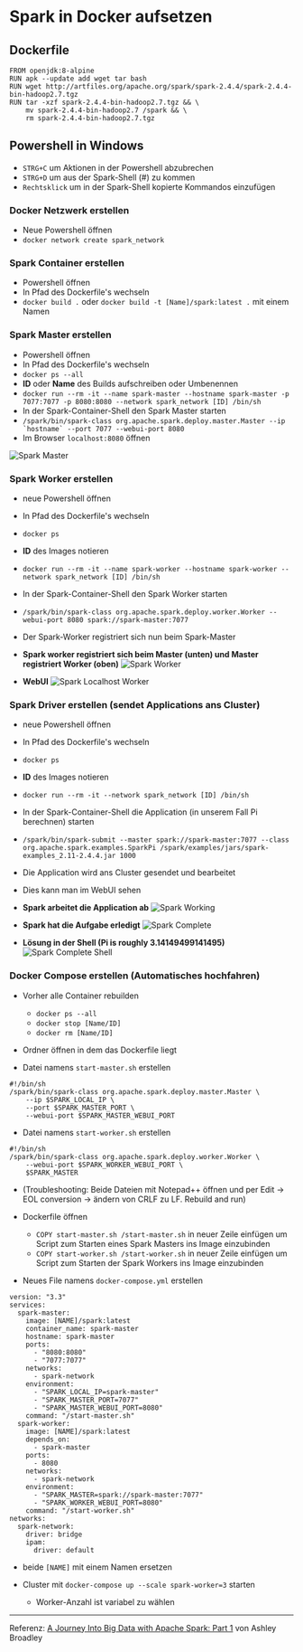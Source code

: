 # Spark in Docker aufsetzen


## Dockerfile
```ssh
FROM openjdk:8-alpine
RUN apk --update add wget tar bash
RUN wget http://artfiles.org/apache.org/spark/spark-2.4.4/spark-2.4.4-bin-hadoop2.7.tgz
RUN tar -xzf spark-2.4.4-bin-hadoop2.7.tgz && \
    mv spark-2.4.4-bin-hadoop2.7 /spark && \
    rm spark-2.4.4-bin-hadoop2.7.tgz

```
## Powershell in Windows
- ```STRG+C``` um Aktionen in der Powershell abzubrechen
- ```STRG+D``` um aus der Spark-Shell (#) zu kommen 
- ```Rechtsklick``` um in der Spark-Shell kopierte Kommandos einzufügen

### Docker Netzwerk erstellen

- Neue Powershell öffnen
- ``` docker network create spark_network ```

### Spark Container erstellen

- Powershell öffnen
- In Pfad des Dockerfile's wechseln
- ```docker build .``` oder ``` docker build -t [Name]/spark:latest . ``` mit einem Namen

### Spark Master erstellen 

- Powershell öffnen
- In Pfad des Dockerfile's wechseln
- ```docker ps --all ```
- **ID** oder **Name** des Builds aufschreiben oder Umbenennen
- ``` docker run --rm -it --name spark-master --hostname spark-master -p 7077:7077 -p 8080:8080 --network spark_network [ID] /bin/sh ```
- In der Spark-Container-Shell den Spark Master starten
- ``` /spark/bin/spark-class org.apache.spark.deploy.master.Master --ip `hostname` --port 7077 --webui-port 8080 ```
- Im Browser ``` localhost:8080 ``` öffnen

![Spark Master](https://github.com/DahlmannIT/personalUSP/blob/master/Spark/img/sparkmaster.png)


### Spark Worker erstellen

- neue Powershell öffnen
- In Pfad des Dockerfile's wechseln
- ``` docker ps ``` 
- **ID** des Images notieren
- ``` docker run --rm -it --name spark-worker --hostname spark-worker --network spark_network [ID] /bin/sh ```
- In der Spark-Container-Shell den Spark Worker starten
- ``` /spark/bin/spark-class org.apache.spark.deploy.worker.Worker --webui-port 8080 spark://spark-master:7077 ```
- Der Spark-Worker registriert sich nun beim Spark-Master

- **Spark worker registriert sich beim Master (unten) und Master registriert Worker (oben)**
![Spark Worker](https://github.com/DahlmannIT/personalUSP/blob/master/Spark/img/sparkworker.png)

- **WebUI**
![Spark Localhost Worker](https://github.com/DahlmannIT/personalUSP/blob/master/Spark/img/localhost_worker.png)

### Spark Driver erstellen (sendet Applications ans Cluster)

- neue Powershell öffnen
- In Pfad des Dockerfile's wechseln
- ``` docker ps ```
- **ID** des Images notieren
- ``` docker run --rm -it --network spark_network [ID] /bin/sh ```
- In der Spark-Container-Shell die Application (in unserem Fall Pi berechnen) starten
- ``` /spark/bin/spark-submit --master spark://spark-master:7077 --class org.apache.spark.examples.SparkPi /spark/examples/jars/spark-examples_2.11-2.4.4.jar 1000 ```
- Die Application wird ans Cluster gesendet und bearbeitet
- Dies kann man im WebUI sehen

- **Spark arbeitet die Application ab**
![Spark Working](https://github.com/DahlmannIT/personalUSP/blob/master/Spark/img/spark_working.png)

- **Spark hat die Aufgabe erledigt**
![Spark Complete](https://github.com/DahlmannIT/personalUSP/blob/master/Spark/img/spark_complete.png)

- **Lösung in der Shell (Pi is roughly 3.14149499141495)**
![Spark Complete Shell](https://github.com/DahlmannIT/personalUSP/blob/master/Spark/img/spark_complete2.png)


### Docker Compose erstellen (Automatisches hochfahren)

- Vorher alle Container rebuilden
	- ``` docker ps --all ```
	- ``` docker stop [Name/ID] ```
	- ``` docker rm [Name/ID] ```

- Ordner öffnen in dem das Dockerfile liegt
- Datei namens ``` start-master.sh ``` erstellen
```
#!/bin/sh
/spark/bin/spark-class org.apache.spark.deploy.master.Master \
    --ip $SPARK_LOCAL_IP \
    --port $SPARK_MASTER_PORT \
    --webui-port $SPARK_MASTER_WEBUI_PORT
```
- Datei namens ``` start-worker.sh ``` erstellen
	
```
#!/bin/sh
/spark/bin/spark-class org.apache.spark.deploy.worker.Worker \
    --webui-port $SPARK_WORKER_WEBUI_PORT \
    $SPARK_MASTER
```
- (Troubleshooting: Beide Dateien mit Notepad++ öffnen und per Edit -> EOL conversion -> ändern von CRLF zu LF. Rebuild and run)

- Dockerfile öffnen
	- ``` COPY start-master.sh /start-master.sh ``` in neuer Zeile einfügen um Script zum Starten eines Spark Masters ins Image einzubinden
	- ``` COPY start-worker.sh /start-worker.sh ``` in neuer Zeile einfügen um Script zum Starten der Spark Workers ins Image einzubinden


- Neues File namens ``` docker-compose.yml ``` erstellen
```
version: "3.3"
services:
  spark-master:
    image: [NAME]/spark:latest
    container_name: spark-master
    hostname: spark-master
    ports:
      - "8080:8080"
      - "7077:7077"
    networks:
      - spark-network
    environment:
      - "SPARK_LOCAL_IP=spark-master"
      - "SPARK_MASTER_PORT=7077"
      - "SPARK_MASTER_WEBUI_PORT=8080"
    command: "/start-master.sh"
  spark-worker:
    image: [NAME]/spark:latest
    depends_on:
      - spark-master
    ports:
      - 8080
    networks:
      - spark-network
    environment:
      - "SPARK_MASTER=spark://spark-master:7077"
      - "SPARK_WORKER_WEBUI_PORT=8080"
    command: "/start-worker.sh"
networks:
  spark-network:
    driver: bridge
    ipam:
      driver: default
```
- beide ```[NAME]``` mit einem Namen ersetzen


- Cluster mit ``` docker-compose up --scale spark-worker=3 ``` starten
	- Worker-Anzahl ist variabel zu wählen


---
Referenz: [A Journey Into Big Data with Apache Spark: Part 1](https://towardsdatascience.com/a-journey-into-big-data-with-apache-spark-part-1-5dfcc2bccdd2) von Ashley Broadley
